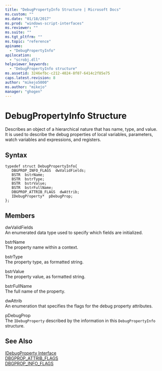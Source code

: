 ```yaml
---
title: "DebugPropertyInfo Structure | Microsoft Docs"
ms.custom: ""
ms.date: "01/18/2017"
ms.prod: "windows-script-interfaces"
ms.reviewer: ""
ms.suite: ""
ms.tgt_pltfrm: ""
ms.topic: "reference"
apiname: 
  - "DebugPropertyInfo"
apilocation: 
  - "scrobj.dll"
helpviewer_keywords: 
  - "DebugPropertyInfo structure"
ms.assetid: 3246efbc-c212-4024-8f07-6414c2f85e75
caps.latest.revision: 8
author: "mikejo5000"
ms.author: "mikejo"
manager: "ghogen"
---
```

# DebugPropertyInfo Structure
Describes an object of a hierarchical nature that has name, type, and value. It is used to describe the debug properties of local variables, parameters, watch variables and expressions, and registers.  
  
## Syntax  
  
```  
typedef struct DebugPropertyInfo{  
   DBGPROP_INFO_FLAGS  dwValidFields;  
   BSTR  bstrName;  
   BSTR  bstrType;  
   BSTR  bstrValue;  
   BSTR  bstrFullName;  
   DBGPROP_ATTRIB_FLAGS  dwAttrib;  
   IDebugProperty*  pDebugProp;  
};  
```  
  
## Members  
 dwValidFields  
 An enumerated data type used to specify which fields are initialized.  
  
 bstrName  
 The property name within a context.  
  
 bstrType  
 The property type, as formatted string.  
  
 bstrValue  
 The property value, as formatted string.  
  
 bstrFullName  
 The full name of the property.  
  
 dwAttrib  
 An enumeration that specifies the flags for the debug property attributes.  
  
 pDebugProp  
 The `IDebugProperty` described by the information in this `DebugPropertyInfo` structure.  
  
## See Also  
 [IDebugProperty Interface](../../winscript/reference/idebugproperty-interface.md)   
 [DBGPROP_ATTRIB_FLAGS](../../winscript/reference/dbgprop-attrib-flags.md)   
 [DBGPROP_INFO_FLAGS](../../winscript/reference/dbgprop-info-flags.md)